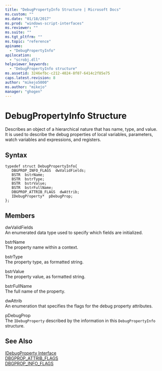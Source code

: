 ```yaml
---
title: "DebugPropertyInfo Structure | Microsoft Docs"
ms.custom: ""
ms.date: "01/18/2017"
ms.prod: "windows-script-interfaces"
ms.reviewer: ""
ms.suite: ""
ms.tgt_pltfrm: ""
ms.topic: "reference"
apiname: 
  - "DebugPropertyInfo"
apilocation: 
  - "scrobj.dll"
helpviewer_keywords: 
  - "DebugPropertyInfo structure"
ms.assetid: 3246efbc-c212-4024-8f07-6414c2f85e75
caps.latest.revision: 8
author: "mikejo5000"
ms.author: "mikejo"
manager: "ghogen"
---
```

# DebugPropertyInfo Structure
Describes an object of a hierarchical nature that has name, type, and value. It is used to describe the debug properties of local variables, parameters, watch variables and expressions, and registers.  
  
## Syntax  
  
```  
typedef struct DebugPropertyInfo{  
   DBGPROP_INFO_FLAGS  dwValidFields;  
   BSTR  bstrName;  
   BSTR  bstrType;  
   BSTR  bstrValue;  
   BSTR  bstrFullName;  
   DBGPROP_ATTRIB_FLAGS  dwAttrib;  
   IDebugProperty*  pDebugProp;  
};  
```  
  
## Members  
 dwValidFields  
 An enumerated data type used to specify which fields are initialized.  
  
 bstrName  
 The property name within a context.  
  
 bstrType  
 The property type, as formatted string.  
  
 bstrValue  
 The property value, as formatted string.  
  
 bstrFullName  
 The full name of the property.  
  
 dwAttrib  
 An enumeration that specifies the flags for the debug property attributes.  
  
 pDebugProp  
 The `IDebugProperty` described by the information in this `DebugPropertyInfo` structure.  
  
## See Also  
 [IDebugProperty Interface](../../winscript/reference/idebugproperty-interface.md)   
 [DBGPROP_ATTRIB_FLAGS](../../winscript/reference/dbgprop-attrib-flags.md)   
 [DBGPROP_INFO_FLAGS](../../winscript/reference/dbgprop-info-flags.md)